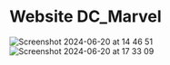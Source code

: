 # Website DC_Marvel
![Screenshot 2024-06-20 at 14 46 51](https://github.com/Sabah-bot/Html_CSS_lab_DC_Marvel/assets/129223646/9e8eb733-85c0-48b4-8aa7-9e0968a613d1)
![Screenshot 2024-06-20 at 17 33 09](https://github.com/Sabah-bot/Html_CSS_lab_DC_Marvel/assets/111086837/5c7993c4-7770-4734-8122-f5b5bd540901)
